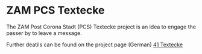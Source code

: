 # ZAM PCS Textecke

The ZAM Post Corona Stadt (PCS) Textecke project is an idea to engage the passer by to leave a message.

Further deatils can be found on the project page (German) [41 Textecke](https://wiki.betreiberverein.de/books/projekte-aktuell/page/41-textecke-639)

